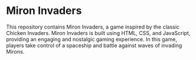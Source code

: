 # Miron Invaders
This repository contains Miron Invaders, a game inspired by the classic Chicken Invaders. Miron Invaders is built using HTML, CSS, and JavaScript, providing an engaging and nostalgic gaming experience. In this game, players take control of a spaceship and battle against waves of invading Mirons.
